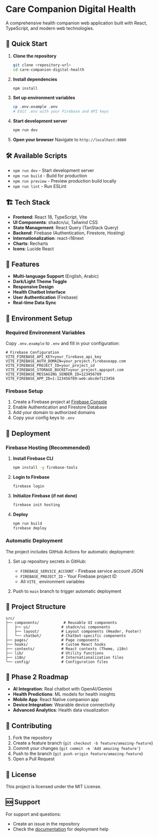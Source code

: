 
# Care Companion Digital Health

A comprehensive health companion web application built with React, TypeScript, and modern web technologies.

## 🚀 Quick Start

1. **Clone the repository**
   ```bash
   git clone <repository-url>
   cd care-companion-digital-health
   ```

2. **Install dependencies**
   ```bash
   npm install
   ```

3. **Set up environment variables**
   ```bash
   cp .env.example .env
   # Edit .env with your Firebase and API keys
   ```

4. **Start development server**
   ```bash
   npm run dev
   ```

5. **Open your browser**
   Navigate to `http://localhost:8080`

## 🛠️ Available Scripts

- `npm run dev` - Start development server
- `npm run build` - Build for production
- `npm run preview` - Preview production build locally
- `npm run lint` - Run ESLint

## 🏗️ Tech Stack

- **Frontend**: React 18, TypeScript, Vite
- **UI Components**: shadcn/ui, Tailwind CSS
- **State Management**: React Query (TanStack Query)
- **Backend**: Firebase (Authentication, Firestore, Hosting)
- **Internationalization**: react-i18next
- **Charts**: Recharts
- **Icons**: Lucide React

## 📱 Features

- **Multi-language Support** (English, Arabic)
- **Dark/Light Theme Toggle**
- **Responsive Design**
- **Health Chatbot Interface**
- **User Authentication** (Firebase)
- **Real-time Data Sync**

## 🔧 Environment Setup

### Required Environment Variables

Copy `.env.example` to `.env` and fill in your configuration:

```env
# Firebase Configuration
VITE_FIREBASE_API_KEY=your_firebase_api_key
VITE_FIREBASE_AUTH_DOMAIN=your_project.firebaseapp.com
VITE_FIREBASE_PROJECT_ID=your_project_id
VITE_FIREBASE_STORAGE_BUCKET=your_project.appspot.com
VITE_FIREBASE_MESSAGING_SENDER_ID=123456789
VITE_FIREBASE_APP_ID=1:123456789:web:abcdef123456
```

### Firebase Setup

1. Create a Firebase project at [Firebase Console](https://console.firebase.google.com/)
2. Enable Authentication and Firestore Database
3. Add your domain to authorized domains
4. Copy your config keys to `.env`

## 🚀 Deployment

### Firebase Hosting (Recommended)

1. **Install Firebase CLI**
   ```bash
   npm install -g firebase-tools
   ```

2. **Login to Firebase**
   ```bash
   firebase login
   ```

3. **Initialize Firebase (if not done)**
   ```bash
   firebase init hosting
   ```

4. **Deploy**
   ```bash
   npm run build
   firebase deploy
   ```

### Automatic Deployment

The project includes GitHub Actions for automatic deployment:

1. Set up repository secrets in GitHub:
   - `FIREBASE_SERVICE_ACCOUNT` - Firebase service account JSON
   - `FIREBASE_PROJECT_ID` - Your Firebase project ID
   - All `VITE_` environment variables

2. Push to `main` branch to trigger automatic deployment

## 📁 Project Structure

```
src/
├── components/           # Reusable UI components
│   ├── ui/              # shadcn/ui components
│   ├── layout/          # Layout components (Header, Footer)
│   └── chatbot/         # Chatbot-specific components
├── pages/               # Page components
├── hooks/               # Custom React hooks
├── contexts/            # React contexts (Theme, i18n)
├── lib/                 # Utility functions
├── i18n/                # Internationalization files
└── config/              # Configuration files
```

## 🔮 Phase 2 Roadmap

- **AI Integration**: Real chatbot with OpenAI/Gemini
- **Health Predictions**: ML models for health insights
- **Mobile App**: React Native companion app
- **Device Integration**: Wearable device connectivity
- **Advanced Analytics**: Health data visualization

## 🤝 Contributing

1. Fork the repository
2. Create a feature branch (`git checkout -b feature/amazing-feature`)
3. Commit your changes (`git commit -m 'Add amazing feature'`)
4. Push to the branch (`git push origin feature/amazing-feature`)
5. Open a Pull Request

## 📄 License

This project is licensed under the MIT License.

## 🆘 Support

For support and questions:
- Create an issue in the repository
- Check the [documentation](./DEPLOYMENT.md) for deployment help
